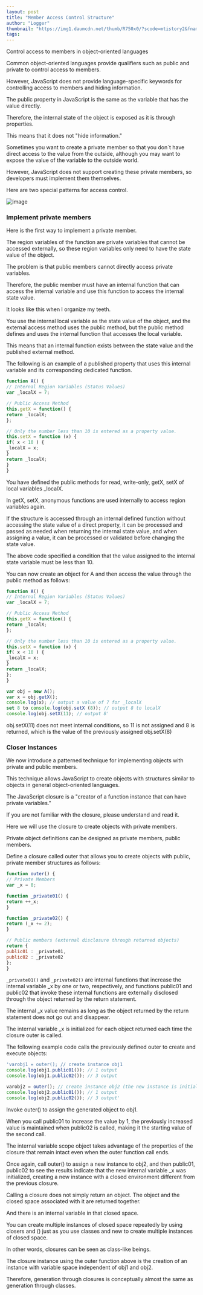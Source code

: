 ```yaml
---
layout: post
title: "Member Access Control Structure"
author: "Logger"
thumbnail: "https://img1.daumcdn.net/thumb/R750x0/?scode=mtistory2&fname=https%3A%2F%2Ft1.daumcdn.net%2Fcfile%2Ftistory%2F2612CD33574BC4A909"
tags: 
---
```



Control access to members in object-oriented languages

Common object-oriented languages provide qualifiers such as public and private to control access to members.

However, JavaScript does not provide language-specific keywords for controlling access to members and hiding information.

The public property in JavaScript is the same as the variable that has the value directly.

Therefore, the internal state of the object is exposed as it is through properties.

This means that it does not "hide information."

Sometimes you want to create a private member so that you don`t have direct access to the value from the outside, although you may want to expose the value of the variable to the outside world.

However, JavaScript does not support creating these private members, so developers must implement them themselves.

Here are two special patterns for access control.

![image](https://t1.daumcdn.net/cfile/tistory/2612CD33574BC4A909)

### Implement private members

Here is the first way to implement a private member.

The region variables of the function are private variables that cannot be accessed externally, so these region variables only need to have the state value of the object.

The problem is that public members cannot directly access private variables.

Therefore, the public member must have an internal function that can access the internal variable and use this function to access the internal state value.

It looks like this when I organize my teeth.

You use the internal local variable as the state value of the object, and the external access method uses the public method, but the public method defines and uses the internal function that accesses the local variable.

This means that an internal function exists between the state value and the published external method.

The following is an example of a published property that uses this internal variable and its corresponding dedicated function.

```js
function A() {
// Internal Region Variables (Status Values)
var _localX = 7;

// Public Access Method
this.getX = function() {
return _localX;
};

// Only the number less than 10 is entered as a property value.
this.setX = function (x) {
if( x < 10 ) {
_localX = x;
}
return _localX;
}
}
```

You have defined the public methods for read, write-only, getX, setX of local variables _localX.

In getX, setX, anonymous functions are used internally to access region variables again.

If the structure is accessed through an internal defined function without accessing the state value of a direct property, it can be processed and passed as needed when returning the internal state value, and when assigning a value, it can be processed or validated before changing the state value.

The above code specified a condition that the value assigned to the internal state variable must be less than 10.

You can now create an object for A and then access the value through the public method as follows:

```js
function A() {
// Internal Region Variables (Status Values)
var _localX = 7;

// Public Access Method
this.getX = function() {
return _localX;
};

// Only the number less than 10 is entered as a property value.
this.setX = function (x) {
if( x < 10 ) {
_localX = x;
}
return _localX;
};
}

var obj = new A();
var x = obj.getX();
console.log(x); // output a value of 7 for _localX
set 8 to console.log(obj.setX (8)); // output 8 to localX
console.log(obj.setX(11); // output 8'
```

obj.setX(11) does not meet internal conditions, so 11 is not assigned and 8 is returned, which is the value of the previously assigned obj.setX(8)

### Closer Instances

We now introduce a patterned technique for implementing objects with private and public members.

This technique allows JavaScript to create objects with structures similar to objects in general object-oriented languages.

The JavaScript closure is a "creator of a function instance that can have private variables."

If you are not familiar with the closure, please understand and read it.

Here we will use the closure to create objects with private members.

Private object definitions can be designed as private members, public members.

Define a closure called outer that allows you to create objects with public, private member structures as follows:

```js
function outer() {
// Private Members
var _x = 0;

function _private01() {
return ++_x;
}

function _private02() {
return (_x += 2);
}

// Public members (external disclosure through returned objects)
return {
public01 : _private01,
public02 : _private02
};
}
```

`_private01()` and `_private02()` are internal functions that increase the internal variable _x by one or two, respectively, and functions public01 and public02 that invoke these internal functions are externally disclosed through the object returned by the return statement.

The internal _x value remains as long as the object returned by the return statement does not go out and disappear.

The internal variable _x is initialized for each object returned each time the closure outer is called.

The following example code calls the previously defined outer to create and execute objects:

```js
'varobj1 = outer(); // create instance obj1
console.log(obj1.public01()); // 1 output
console.log(obj1.public02()); // 3 output

varobj2 = outer(); // create instance obj2 (the new instance is initialized with _x)
console.log(obj2.public01()); // 1 output
console.log(obj2.public02()); // 3 output'
```

Invoke outer() to assign the generated object to obj1.

When you call public01 to increase the value by 1, the previously increased value is maintained when public02 is called, making it the starting value of the second call.

The internal variable scope object takes advantage of the properties of the closure that remain intact even when the outer function call ends.

Once again, call outer() to assign a new instance to obj2, and then public01, public02 to see the results indicate that the new internal variable _x was initialized, creating a new instance with a closed environment different from the previous closure.

Calling a closure does not simply return an object. The object and the closed space associated with it are returned together.

And there is an internal variable in that closed space.

You can create multiple instances of closed space repeatedly by using closers and () just as you use classes and new to create multiple instances of closed space.

In other words, closures can be seen as class-like beings.

The closure instance using the outer function above is the creation of an instance with variable space independent of obj1 and obj2.

Therefore, generation through closures is conceptually almost the same as generation through classes.
